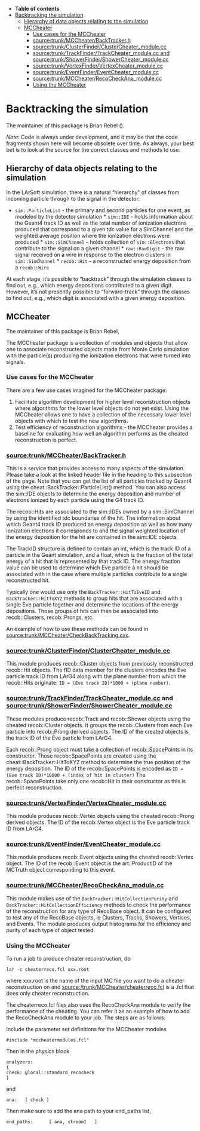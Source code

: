 -   **Table of contents**
-   [Backtracking the simulation](#Backtracking-the-simulation)
    -   [Hierarchy of data objects relating to the simulation](#Hierarchy-of-data-objects-relating-to-the-simulation)
    -   [MCCheater](#MCCheater)
        -   [Use cases for the MCCheater](#Use-cases-for-the-MCCheater)
        -   [source:trunk/MCCheater/BackTracker.h](#sourcetrunkMCCheaterBackTrackerh)
        -   [source:trunk/ClusterFinder/ClusterCheater\_module.cc](#sourcetrunkClusterFinderClusterCheater_modulecc)
        -   [source:trunk/TrackFinder/TrackCheater\_module.cc and source:trunk/ShowerFinder/ShowerCheater\_module.cc](#sourcetrunkTrackFinderTrackCheater_modulecc-and-sourcetrunkShowerFinderShowerCheater_modulecc)
        -   [source:trunk/VertexFinder/VertexCheater\_module.cc](#sourcetrunkVertexFinderVertexCheater_modulecc)
        -   [source:trunk/EventFinder/EventCheater\_module.cc](#sourcetrunkEventFinderEventCheater_modulecc)
        -   [source:trunk/MCCheater/RecoCheckAna\_module.cc](#sourcetrunkMCCheaterRecoCheckAna_modulecc)
        -   [Using the MCCheater](#Using-the-MCCheater)

Backtracking the simulation
============================================================

The maintainer of this package is Brian Rebel ().

*Note:* Code is always under development, and it may be that the code fragments shown here will become obsolete over time. As always, your best bet is to look at the source for the correct classes and methods to use.

Hierarchy of data objects relating to the simulation
--------------------------------------------------------------------------------------------------------------

In the LArSoft simulation, there is a natural “hierarchy” of classes from incoming particle through to the signal in the detector:

-   `sim::ParticleList` - the primary and second particles for one event, as modeled by the detector simulation \* `sim::IDE` - holds information about the Geant4 track ID as well as the total number of ionization electrons produced that correspond to a given tdc value for a SimChannel and the weighted average position where the ionization electrons were produced \* `sim::SimChannel` - holds collection of `sim::Electrons` that contribute to the signal on a given channel \* `raw::RawDigit` - the raw signal received on a wire in response to the electron clusters in `sim::SimChannel` \* `recob::Hit` - a reconstructed energy deposition from a `recob::Wire`

At each stage, it’s possible to “backtrack” through the simulation classes to find out, e.g., which energy depositions contributed to a given digit. However, it’s not presently possible to “forward-track” through the classes to find out, e.g., which digit is associated with a given energy deposition.

MCCheater
------------------------

The maintainer of this package is Brian Rebel,

The MCCheater package is a collection of modules and objects that allow one to associate reconstructed objects made from Monte Carlo simulation with the particle(s) producing the ionization electrons that were turned into signals.

### Use cases for the MCCheater

There are a few use cases imagined for the MCCheater package:

1.  Facilitate algorithm development for higher level reconstruction objects where algorithms for the lower level objects do not yet exist. Using the MCCheater allows one to have a collection of the necessary lower level objects with which to test the new algorithms.
2.  Test efficiency of reconstruction algorithms - the MCCheater provides a baseline for evaluating how well an algorithm performs as the cheated reconstruction is perfect.

### [source:trunk/MCCheater/BackTracker.h](/redmine/projects/larsoft/repository/entry/trunk/MCCheater/BackTracker.h)

This is a service that provides access to many aspects of the simulation. Please take a look at the linked header file in the heading to this subsection of the page. Note that you can get the list of all particles tracked by Geant4 using the cheat::BackTracker::ParticleList() method. You can also access the sim::IDE objects to determine the energy deposition and number of electrons ionized by each particle using the G4 track ID.

The recob::Hits are associated to the sim::IDEs owned by a sim::SimChannel by using the identified tdc boundaries of the hit. The information about which Geant4 track ID produced an energy deposition as well as how many ionization electrons it corresponds to and the signal weighted location of the energy deposition for the hit are contained in the sim::IDE objects.

The TrackID structure is defined to contain an int, which is the track ID of a particle in the Geant simulation, and a float, which is the fraction of the total energy of a hit that is represented by that track ID. The energy fraction value can be used to determine which Eve particle a hit should be associated with in the case where multiple particles contribute to a single reconstructed hit.

Typically one would use only the `BackTracker::HitToEveID` and `BackTracker::HitToXYZ` methods to group hits that are associated with a single Eve particle together and determine the locations of the energy depositions. Those groups of hits can then be associated into recob::Clusters, recob::Prongs, etc.

An example of how to use these methods can be found in [source:trunk/MCCheater/CheckBackTracking.cxx](/redmine/projects/larsoft/repository/entry/trunk/MCCheater/CheckBackTracking.cxx).

### [source:trunk/ClusterFinder/ClusterCheater\_module.cc](/redmine/projects/larsoft/repository/entry/trunk/ClusterFinder/ClusterCheater_module.cc)

This module produces recob::Cluster objects from previously reconstructed recob::Hit objects. The fID data member for the clusters encodes the Eve particle track ID from LArG4 along with the plane number from which the recob::Hits originate:
`ID = (Eve track ID)*1000 + (plane number)`.

### [source:trunk/TrackFinder/TrackCheater\_module.cc](/redmine/projects/larsoft/repository/entry/trunk/TrackFinder/TrackCheater_module.cc) and [source:trunk/ShowerFinder/ShowerCheater\_module.cc](/redmine/projects/larsoft/repository/entry/trunk/ShowerFinder/ShowerCheater_module.cc)

These modules produce recob::Track and recob::Shower objects using the cheated recob::Cluster objects. It groups the recob::Clusters from each Eve particle into recob::Prong derived objects. The ID of the created objects is the track ID of the Eve particle from LArG4.

Each recob::Prong object must take a collection of recob::SpacePoints in its constructor. Those recob::SpacePoints are created using the cheat::BackTracker::HitToXYZ method to determine the true position of the energy deposition. The ID of the recob::SpacePoints is encoded as
`ID = (Eve track ID)*10000 + (index of hit in cluster)`
The recob::SpacePoints take only one recob::Hit in their constructor as this is perfect reconstruction.

### [source:trunk/VertexFinder/VertexCheater\_module.cc](/redmine/projects/larsoft/repository/entry/trunk/VertexFinder/VertexCheater_module.cc)

This module produces recob::Vertex objects using the cheated recob::Prong derived objects. The ID of the recob::Vertex object is the Eve particle track ID from LArG4.

### [source:trunk/EventFinder/EventCheater\_module.cc](/redmine/projects/larsoft/repository/entry/trunk/EventFinder/EventCheater_module.cc)

This module produces recob::Event objects using the cheated recob::Vertex object. The ID of the recob::Event object is the art::ProductID of the MCTruth object corresponding to this event.

### [source:trunk/MCCheater/RecoCheckAna\_module.cc](/redmine/projects/larsoft/repository/entry/trunk/MCCheater/RecoCheckAna_module.cc)

This module makes use of the `BackTracker::HitCollectionPurity` and `BackTracker::HitCollectionEfficiency` methods to check the performance of the reconstruction for any type of RecoBase object. It can be configured to test any of the RecoBase objects, ie Clusters, Tracks, Showers, Vertices, and Events. The module produces output histograms for the efficiency and purity of each type of object tested.

### Using the MCCheater

To run a job to produce cheater reconstruction, do

`lar -c cheaterreco.fcl xxx.root`

where xxx.root is the name of the input MC file you want to do a cheater reconstruction on and [source:/trunk/MCCheater/cheaterreco.fcl](/redmine/projects/larsoft/repository/entry/trunk/MCCheater/cheaterreco.fcl) is a .fcl that does only cheater reconstruction.

The cheaterreco.fcl files also uses the RecoCheckAna module to verify the performance of the cheating. You can refer it as an example of how to add the RecoCheckAna module to your job. The steps are as follows:

Include the parameter set definitions for the MCCheater modules

    #include "mccheatermodules.fcl" 

Then in the physics block

    analyzers:
    {
    check: @local::standard_recocheck
    }

and

    ana:   [ check ]

Then make sure to add the ana path to your end\_paths list,

    end_paths:      [ ana, stream1   ]

